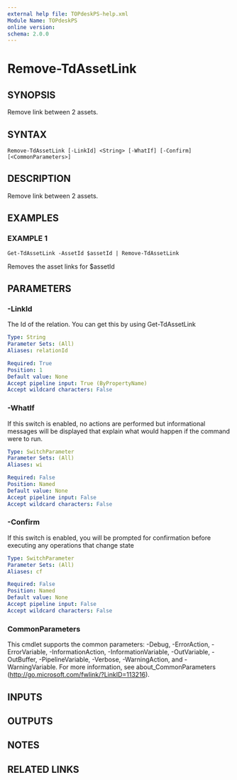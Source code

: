 ```yaml
---
external help file: TOPdeskPS-help.xml
Module Name: TOPdeskPS
online version:
schema: 2.0.0
---
```


# Remove-TdAssetLink

## SYNOPSIS
Remove link between 2 assets.

## SYNTAX

```
Remove-TdAssetLink [-LinkId] <String> [-WhatIf] [-Confirm] [<CommonParameters>]
```

## DESCRIPTION
Remove link between 2 assets.

## EXAMPLES

### EXAMPLE 1
```
Get-TdAssetLink -AssetId $assetId | Remove-TdAssetLink
```

Removes the asset links for $assetId

## PARAMETERS

### -LinkId
The Id of the relation.
You can get this by using Get-TdAssetLink

```yaml
Type: String
Parameter Sets: (All)
Aliases: relationId

Required: True
Position: 1
Default value: None
Accept pipeline input: True (ByPropertyName)
Accept wildcard characters: False
```

### -WhatIf
If this switch is enabled, no actions are performed but informational messages will be displayed that explain what would happen if the command were to run.

```yaml
Type: SwitchParameter
Parameter Sets: (All)
Aliases: wi

Required: False
Position: Named
Default value: None
Accept pipeline input: False
Accept wildcard characters: False
```

### -Confirm
If this switch is enabled, you will be prompted for confirmation before executing any operations that change state

```yaml
Type: SwitchParameter
Parameter Sets: (All)
Aliases: cf

Required: False
Position: Named
Default value: None
Accept pipeline input: False
Accept wildcard characters: False
```

### CommonParameters
This cmdlet supports the common parameters: -Debug, -ErrorAction, -ErrorVariable, -InformationAction, -InformationVariable, -OutVariable, -OutBuffer, -PipelineVariable, -Verbose, -WarningAction, and -WarningVariable.
For more information, see about_CommonParameters (http://go.microsoft.com/fwlink/?LinkID=113216).

## INPUTS

## OUTPUTS

## NOTES

## RELATED LINKS
